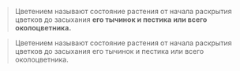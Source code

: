>Цветением называют состояние растения от начала раскрытия цветков до засыхания
**его тычинок и пестика**
**или всего околоцветника.**

>Цветением называют состояние растения от начала раскрытия цветков до засыхания его тычинок и пестика или всего околоцветника.
